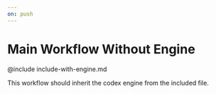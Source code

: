 ```yaml
---
on: push
---
```


# Main Workflow Without Engine

@include include-with-engine.md

This workflow should inherit the codex engine from the included file.